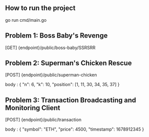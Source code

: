 ## How to run the project

go run cmd/main.go

## Problem 1: Boss Baby's Revenge

[GET] {endpoint}/public/boss-baby/SSRSRR

## Problem 2: Superman's Chicken Rescue

[POST] {endpoint}/public/superman-chicken

body : 
{
    "n": 6,
    "k": 10,
    "position": [1, 11, 30, 34, 35, 37]
}

## Problem 3: Transaction Broadcasting and Monitoring Client

[POST] {endpoint}/public/transaction

body : 
{
    "symbol": "ETH",
    "price": 4500,
    "timestamp": 1678912345
}
